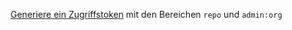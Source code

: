 [Generiere ein Zugriffstoken](/enterprise/user/articles/creating-an-access-token-for-command-line-use/) mit den Bereichen `repo` und `admin:org`
